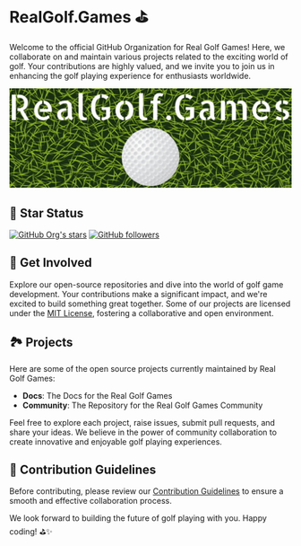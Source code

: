 # RealGolf.Games ⛳️

Welcome to the official GitHub Organization for Real Golf Games! Here, we collaborate on and maintain various projects related to the exciting world of golf. Your contributions are highly valued, and we invite you to join us in enhancing the golf playing experience for enthusiasts worldwide.

![Real Golf Games](/img/logo_banner.PNG)

## 🌟 Star Status

[![GitHub Org's stars](https://img.shields.io/github/stars/realgolf?style=for-the-badge&color=goldenrod)](https://github.com/realgolf?tab=stars)
[![GitHub followers](https://img.shields.io/github/followers/realgolf?style=for-the-badge)](https://github.com/realgolf?tab=followers)

## 🚀 Get Involved

Explore our open-source repositories and dive into the world of golf game development. Your contributions make a significant impact, and we're excited to build something great together. Some of our projects are licensed under the [MIT License](https://github.com/search?q=org%3Arealgolf++license%3Amit+&type=repositories), fostering a collaborative and open environment.

## 🏞️ Projects

Here are some of the open source projects currently maintained by Real Golf Games:

- **Docs**: The Docs for the Real Golf Games
- **Community**: The Repository for the Real Golf Games Community

Feel free to explore each project, raise issues, submit pull requests, and share your ideas. We believe in the power of community collaboration to create innovative and enjoyable golf playing experiences.

## 📝 Contribution Guidelines

Before contributing, please review our [Contribution Guidelines](./CONTRIBUTING.md) to ensure a smooth and effective collaboration process.

We look forward to building the future of golf playing with you. Happy coding! ⛳️✨
